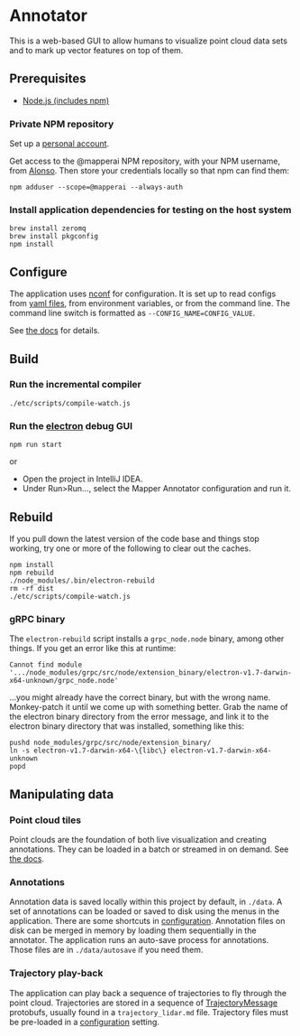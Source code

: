 # Annotator

This is a web-based GUI to allow humans to visualize point cloud data sets and to mark up vector features on top of them.

## Prerequisites
- [Node.js (includes npm)](https://nodejs.org/en/download/)

### Private NPM repository
Set up a [personal account](https://www.npmjs.com/signup).

Get access to the @mapperai NPM repository, with your NPM username, from [Alonso](alonso@mapper.ai). Then store your credentials locally so that npm can find them:

    npm adduser --scope=@mapperai --always-auth

### Install application dependencies for testing on the host system
    brew install zeromq
    brew install pkgconfig
    npm install

## Configure
The application uses [nconf](https://www.npmjs.com/package/nconf) for configuration. It is set up to read configs from [yaml files](packages/config), from environment variables, or from the command line. The command line switch is formatted as `--CONFIG_NAME=CONFIG_VALUE`.

See [the docs](documentation/configuration.md) for details.

## Build

### Run the incremental compiler
    ./etc/scripts/compile-watch.js 

### Run the [electron](https://www.npmjs.com/package/electron) debug GUI
    npm run start

or

 - Open the project in IntelliJ IDEA.
 - Under Run>Run…, select the Mapper Annotator configuration and run it.

## Rebuild
If you pull down the latest version of the code base and things stop working, try one or more of the following to clear out the caches.

    npm install
    npm rebuild
    ./node_modules/.bin/electron-rebuild
    rm -rf dist
    ./etc/scripts/compile-watch.js 

### gRPC binary
The `electron-rebuild` script installs a `grpc_node.node` binary, among other things. If you get an error like this at runtime:

    Cannot find module '.../node_modules/grpc/src/node/extension_binary/electron-v1.7-darwin-x64-unknown/grpc_node.node'

...you might already have the correct binary, but with the wrong name. Monkey-patch it until we come up with something better. Grab the name of the electron binary directory from the error message, and link it to the electron binary directory that was installed, something like this:

    pushd node_modules/grpc/src/node/extension_binary/
    ln -s electron-v1.7-darwin-x64-\{libc\} electron-v1.7-darwin-x64-unknown
    popd

## Manipulating data

### Point cloud tiles
Point clouds are the foundation of both live visualization and creating annotations. They can be loaded in a batch or streamed in on demand. See [the docs](documentation/point_cloud_tiles.md).

### Annotations
Annotation data is saved locally within this project by default, in `./data`. A set of annotations can be loaded or saved to disk using the menus in the application. There are some shortcuts in [configuration](documentation/configuration.md). Annotation files on disk can be merged in memory by loading them sequentially in the annotator. The application runs an auto-save process for annotations. Those files are in `./data/autosave` if you need them.

### Trajectory play-back
The application can play back a sequence of trajectories to fly through the point cloud. Trajectories are stored in a sequence of [TrajectoryMessage](https://github.com/Signafy/mapper-models/blob/master/src/main/proto/TrajectoryMessage.proto) protobufs, usually found in a `trajectory_lidar.md` file. Trajectory files must be pre-loaded in a [configuration](documentation/configuration.md) setting.
